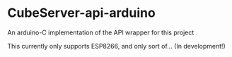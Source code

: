 # CubeServer-api-arduino
An arduino-C implementation of the API wrapper for this project

This currently only supports ESP8266, and only sort of...
(In development!)
